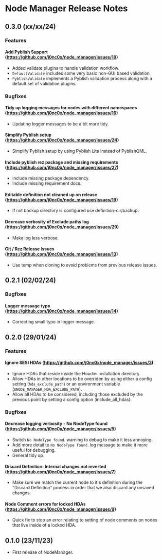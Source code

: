 # Node Manager Release Notes

## 0.3.0 (xx/xx/24)
### Features
#### Add Pyblish Support (https://github.com/j0nc0x/node_manager/issues/18)
- Added validate plugins to handle validation workflow.
- `DefaultValidate` includes some very basic non-GUI based validation.
- `PyblishValidate` implements a Pyblish validation process along with a default set of validation plugins.
### Bugfixes
#### Tidy up logging messages for nodes with different namespaces (https://github.com/j0nc0x/node_manager/issues/16)
- Updating logger messages to be a bit more tidy.
#### Simplify Pyblish setup (https://github.com/j0nc0x/node_manager/issues/24)
- Simplify Pyblish setup by using Pyblish Lite instead of PyblishQML.
#### Include pyblish rez package and missing requirements (https://github.com/j0nc0x/node_manager/issues/27)
- Include missing package dependency.
- Include missing requirement docs.
#### Editable definition not cleaned up on release (https://github.com/j0nc0x/node_manager/issues/19)
- If not backup directory is configured use definition-dir/backup.
#### Decrease verbosity of Exclude paths log (https://github.com/j0nc0x/node_manager/issues/29)
- Make log less verbose.
#### Git / Rez Release Issues (https://github.com/j0nc0x/node_manager/issues/13)
- Use temp when cloning to avoid problems from previous release issues.

## 0.2.1 (02/02/24)
### Bugfixes
#### Logger message typo (https://github.com/j0nc0x/node_manager/issues/14)
- Correcting small typo in logger message.

## 0.2.0 (29/01/24)
### Features
#### Ignore SESI HDAs (https://github.com/j0nc0x/node_manager/issues/3)
- Ignore HDAs that reside inside the Houdini installation directory.
- Allow HDAs in other locations to be overriden by using either a config setting (`hda_exclude_path`) or an environment variable (`$NODE_MANAGER_HDA_EXCLUDE_PATH`).
- Allow all HDAs to be considered, including those excluded by the previous point by setting a config option (include_all_hdas).
### Bugfixes
#### Decrease logging verbosity - No NodeType found (https://github.com/j0nc0x/node_manager/issues/5)
- Switch `No NodeType found`. warning to debug to make it less annoying.
- Add more detail to `No NodeType found`. log message to make it more useful for debugging.
- General tidy up.
#### Discard Definition: Internal changes not reverted (https://github.com/j0nc0x/node_manager/issues/7)
- Make sure we match the current node to it's definition during the "Discard Definition" process in order that we also discard any unsaved changes.
#### Node Comment errors for locked HDAs (https://github.com/j0nc0x/node_manager/issues/9)
- Quick fix to stop an error relating to setting of node comments on nodes that live inside of a locked HDA.

## 0.1.0 (23/11/23)
- First release of NodeManager.
